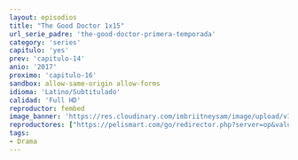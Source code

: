 ```yaml
---
layout: episodios
title: "The Good Doctor 1x15"
url_serie_padre: 'the-good-doctor-primera-temporada'
category: 'series'
capitulo: 'yes'
prev: 'capitulo-14'
anio: '2017'
proximo: 'capitulo-16'
sandbox: allow-same-origin allow-forms
idioma: 'Latino/Subtitulado'
calidad: 'Full HD'
reproductor: fembed
image_banner: 'https://res.cloudinary.com/imbriitneysam/image/upload/v1547171018/good-banner-min.jpg'
reproductores: ["https://pelismart.com/go/redirector.php?server=op&value=MzMxMA","https://tutumeme.net/embed/player.php?u=bXQ3ajJOaW1wcFRGcEs2VW5XRGExTlRPMytmUnc3bHVwcWhoenVIUjI5SHF5TlNwc0taaG1jN2gwZHZSNTlIRHVhV2tZWitkNUtDVDNOL1ZvYW1rYjJ0bA","https://tutumeme.net/embed/player.php?u=bXQ3ajJOaW1wcFRGcEs2VW5XRGExTlRPMytmUnc3bHVwcWhoenVIUjI5SHF5TlNwc0taaG1jN2gwZHZSNTlIRHVhV2tZWitkNUtDVDNOL1ZvYW1rYjJ0bQ","https://tutumeme.net/embed/player.php?u=bXQ3ajJOaW1wcFRGcEs2VW5XRGExTlRPMytmUnc3bHVwcWhoenVIUjI5SHF5TlNwc0taaG1jN2gwZHZSNTlIRHVhV2tZWitkNUtDVDNOL1ZvYW1rYjJ0aw","https://api.cuevana3.io/olpremium/gd.php?file=ek5lbm9xYWNrS0xNejZabVlkSFIyTkxQb3BPWDB0UFkwY3lvbjJIRjBPQ1QwNStUck1mVG9kVExvM0djeHA3VnFybXRscUdvMWRXNHRZbU1lYXVUeDg2cGpKVmp4cXpBejYxcGxXVFMwc2FxcldXRmliek12NWZQbklTZG81VFkwWlNIaDNpbzFkZVd6NVNWZWNiQ3lMdXRxWXVkeXM3VXZMMm5oMlNrMDhTVXNZcUluczYxeDdySHFuK2d2SksrM3JGNmZhMm5sY1M0eTN5SG9iU3V3ZENvYklLRWlNbmYxOG1ZYjZ6SDFBPT0","https://api.cuevana3.io/rr/gd.php?h=ek5lbm9xYWNrS0xJMVp5b21KREk0dFBLbjVkaHhkRGdrOG1jbnBpUnhhS1ZtWUNuaTlTaXY1ZVVobVNTcU1mZnNMcUFuSldYeXJpMHFxSmtlYU9UMnJhU3FadVkyUT09"]
tags:
- Drama
---
```











